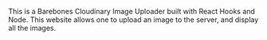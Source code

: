 This is a Barebones Cloudinary Image Uploader built with React Hooks and Node. 
This website allows one to upload an image to the server, and display all the images.
